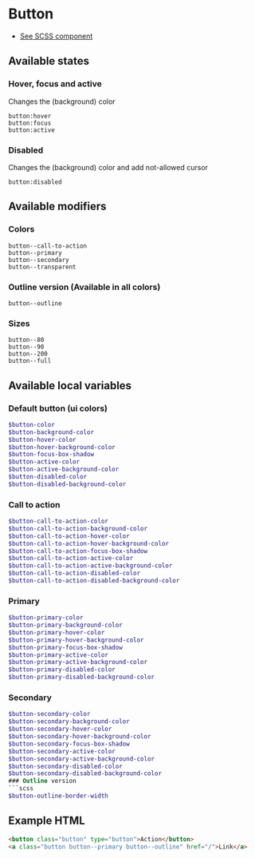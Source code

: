 # Button
- [See SCSS component](../../scss/controls/button.scss)

## Available states

### Hover, focus and active
Changes the (background) color
```
button:hover
button:focus
button:active
```
### Disabled
Changes the (background) color and add not-allowed cursor
```
button:disabled
```

## Available modifiers
### Colors
```
button--call-to-action
button--primary
button--secondary
button--transparent
```
### Outline version (Available in all colors)
```
button--outline
```
### Sizes
```
button--80
button--90
button--200
button--full
```

## Available local variables
### Default button (ui colors)
```scss
$button-color
$button-background-color
$button-hover-color
$button-hover-background-color
$button-focus-box-shadow
$button-active-color
$button-active-background-color
$button-disabled-color
$button-disabled-background-color
```
### Call to action
```scss
$button-call-to-action-color
$button-call-to-action-background-color
$button-call-to-action-hover-color
$button-call-to-action-hover-background-color
$button-call-to-action-focus-box-shadow
$button-call-to-action-active-color
$button-call-to-action-active-background-color
$button-call-to-action-disabled-color
$button-call-to-action-disabled-background-color
```
### Primary
```scss
$button-primary-color
$button-primary-background-color
$button-primary-hover-color
$button-primary-hover-background-color
$button-primary-focus-box-shadow
$button-primary-active-color
$button-primary-active-background-color
$button-primary-disabled-color
$button-primary-disabled-background-color
```
### Secondary
```scss
$button-secondary-color
$button-secondary-background-color
$button-secondary-hover-color
$button-secondary-hover-background-color
$button-secondary-focus-box-shadow
$button-secondary-active-color
$button-secondary-active-background-color
$button-secondary-disabled-color
$button-secondary-disabled-background-color
### Outline version
```scss
$button-outline-border-width
```

## Example HTML
```html
<button class="button" type="button">Action</button>
<a class="button button--primary button--outline" href="/">Link</a>
```

